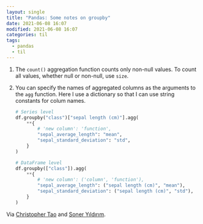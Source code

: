 ```yaml
---
layout: single
title: "Pandas: Some notes on groupby"
date: 2021-06-08 16:07
modified: 2021-06-08 16:07
categories: til
tags:
  - pandas
  - til
---
```


1. The `count()` aggregation function counts only non-null values. To count all values, whether null or non-null, use `size`.

1. You can specify the names of aggregated columns as the arguments to the `agg` function. Here I use a dictionary so that I can use string constants for colum names.

   ```python
   # Series level
   df.groupby("class")["sepal length (cm)"].agg(
       **{
           # 'new column': 'function',
           "sepal_average_length": "mean",
           "sepal_standard_deviation": "std",
       }
   )

   # DataFrame level
   df.groupby(["class"]).agg(
       **{
           # 'new column': ('column', 'function'),
           "sepal_average_length": ("sepal length (cm)", "mean"),
           "sepal_standard_deviation": ("sepal length (cm)", "std"),
       }
   )
   ```

Via [Christopher Tao](https://towardsdatascience.com/4-pandas-groupby-tricks-you-should-know-9e5b9870693e) and [Soner Yıldırım](https://towardsdatascience.com/3-python-pandas-tricks-for-efficient-data-analysis-6324d013ef39).
